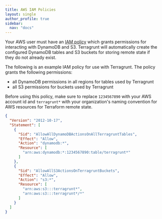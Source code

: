 ```yaml
---
title: AWS IAM Policies
layout: single
author_profile: true
sidebar:
  nav: "docs"
---
```


Your AWS user must have an [IAM
policy](http://docs.aws.amazon.com/amazondynamodb/latest/developerguide/access-control-identity-based.html)
which grants permissions for interacting with DynamoDB and S3. Terragrunt will automatically create
the configured DynamoDB tables and S3 buckets for storing remote state if they do not already exist.

The following is an example IAM policy for use with Terragrunt. The policy grants the following permissions:

* all DynamoDB permissions in all regions for tables used by Terragrunt
* all S3 permissions for buckets used by Terragrunt

Before using this policy, make sure to replace `1234567890` with your AWS account id and `terragrunt*` with
your organization's naming convention for AWS resources for Terraform remote state.

```json
{
  "Version": "2012-10-17",
  "Statement": [
    {
      "Sid": "AllowAllDynamoDBActionsOnAllTerragruntTables",
      "Effect": "Allow",
      "Action": "dynamodb:*",
      "Resource": [
        "arn:aws:dynamodb:*:1234567890:table/terragrunt*"
      ]
    },
    {
      "Sid": "AllowAllS3ActionsOnTerragruntBuckets",
      "Effect": "Allow",
      "Action": "s3:*",
      "Resource": [
        "arn:aws:s3:::terragrunt*",
        "arn:aws:s3:::terragrunt*/*"
      ]
    }
  ]
}
```
